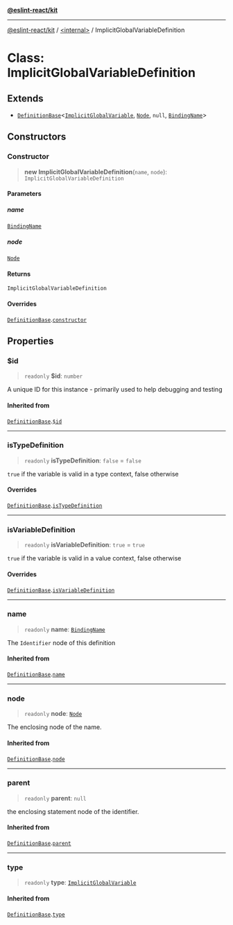[**@eslint-react/kit**](../../README.md)

***

[@eslint-react/kit](../../README.md) / [\<internal\>](../README.md) / ImplicitGlobalVariableDefinition

# Class: ImplicitGlobalVariableDefinition

## Extends

- [`DefinitionBase`](DefinitionBase.md)\<[`ImplicitGlobalVariable`](../README.md#implicitglobalvariable), [`Node`](../type-aliases/Node.md), `null`, [`BindingName`](../type-aliases/BindingName.md)\>

## Constructors

### Constructor

> **new ImplicitGlobalVariableDefinition**(`name`, `node`): `ImplicitGlobalVariableDefinition`

#### Parameters

##### name

[`BindingName`](../type-aliases/BindingName.md)

##### node

[`Node`](../type-aliases/Node.md)

#### Returns

`ImplicitGlobalVariableDefinition`

#### Overrides

[`DefinitionBase`](DefinitionBase.md).[`constructor`](DefinitionBase.md#constructor)

## Properties

### $id

> `readonly` **$id**: `number`

A unique ID for this instance - primarily used to help debugging and testing

#### Inherited from

[`DefinitionBase`](DefinitionBase.md).[`$id`](DefinitionBase.md#id)

***

### isTypeDefinition

> `readonly` **isTypeDefinition**: `false` = `false`

`true` if the variable is valid in a type context, false otherwise

#### Overrides

[`DefinitionBase`](DefinitionBase.md).[`isTypeDefinition`](DefinitionBase.md#istypedefinition)

***

### isVariableDefinition

> `readonly` **isVariableDefinition**: `true` = `true`

`true` if the variable is valid in a value context, false otherwise

#### Overrides

[`DefinitionBase`](DefinitionBase.md).[`isVariableDefinition`](DefinitionBase.md#isvariabledefinition)

***

### name

> `readonly` **name**: [`BindingName`](../type-aliases/BindingName.md)

The `Identifier` node of this definition

#### Inherited from

[`DefinitionBase`](DefinitionBase.md).[`name`](DefinitionBase.md#name-1)

***

### node

> `readonly` **node**: [`Node`](../type-aliases/Node.md)

The enclosing node of the name.

#### Inherited from

[`DefinitionBase`](DefinitionBase.md).[`node`](DefinitionBase.md#node-1)

***

### parent

> `readonly` **parent**: `null`

the enclosing statement node of the identifier.

#### Inherited from

[`DefinitionBase`](DefinitionBase.md).[`parent`](DefinitionBase.md#parent-1)

***

### type

> `readonly` **type**: [`ImplicitGlobalVariable`](../README.md#implicitglobalvariable)

#### Inherited from

[`DefinitionBase`](DefinitionBase.md).[`type`](DefinitionBase.md#type-1)
